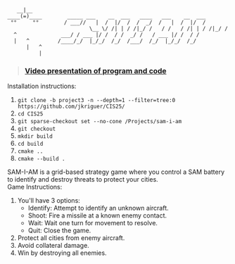 ```
   __|__
____(=)____		   _____ ___    __  ___   ____   ___    __  ___
 °°     °°		  / ___//   |  /  |/  /  /  _/  /   |  /  |/  /
                          \__ \/ /| | / /|_/ /   / /   / /| | / /|_/ / 
  ^  			 ___/ / ___ |/ /  / /  _/ /   / ___ |/ /  / /  
  |   ^			/____/_/  |_/_/  /_/  /___/  /_/  |_/_/  /_/   
      |   ^
          |
```
> ### [Video presentation of program and code](https://example.com)

Installation instructions:<br>
1. `git clone -b project3 -n --depth=1 --filter=tree:0 https://github.com/jkriguer/CIS25/`
1. `cd CIS25`
1. `git sparse-checkout set --no-cone /Projects/sam-i-am`
1. `git checkout`
1. `mkdir build`
1. `cd build`
1. `cmake ..`
1. `cmake --build .`

SAM-I-AM is a grid-based strategy game where you control a SAM battery to identify and destroy threats to protect your cities.<br>
Game Instructions:<br>
1. You'll have 3 options:
    - Identify: Attempt to identify an unknown aircraft.
    - Shoot: Fire a missile at a known enemy contact.
    - Wait: Wait one turn for movement to resolve.
    - Quit: Close the game.
1. Protect all cities from enemy aircraft.
1. Avoid collateral damage.
1. Win by destroying all enemies.
